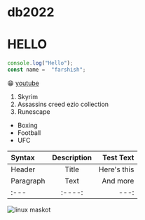 
# db2022
# HELLO

``` javascript
console.log("Hello");
const name =  "farshish";
```
:grin:
[youtube](https://www.youtube.com)

1. Skyrim
2. Assassins creed ezio collection
3. Runescape

- Boxing
- Football
- UFC

|Syntax		| Description	| Test Text	|
|:---		|	:----:	|	---:	|
|Header		| Title		| Here's this	|
|Paragraph	| Text		| And more	|
|:---		|	:----:	|	---:	|
![linux maskot](https://opensource.com/sites/default/files/lead-images/tux_linux_penguin_code_binary.jpg)
